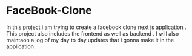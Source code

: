 # FaceBook-Clone
In this project i am trying to create a facebook clone next js application . This project also includes the frontend as well as backend . I will also maintaon a log of my day to day updates that i gonna make it in the application . 
